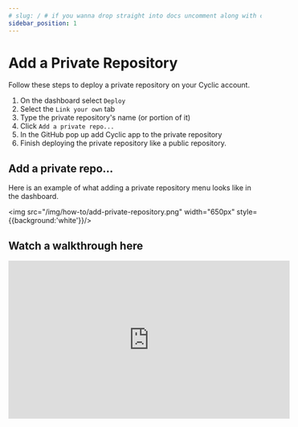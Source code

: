 ```yaml
---
# slug: / # if you wanna drop straight into docs uncomment along with config change
sidebar_position: 1
---
```


# Add a Private Repository

Follow these steps to deploy a private repository on your Cyclic account.

1. On the dashboard select `Deploy`
2. Select the `Link your own` tab
3. Type the private repository's name (or portion of it)
4. Click `Add a private repo...`
5. In the GitHub pop up add Cyclic app to the private repository
6. Finish deploying the private repository like a public repository.

## Add a private repo...

Here is an example of what adding a private repository menu looks like in the dashboard.

<img src="/img/how-to/add-private-repository.png" width="650px" style={{background:'white'}}/>

## Watch a walkthrough here

<iframe width="560" height="315" src="https://www.youtube.com/embed/rNHaKj3CGEk" title="YouTube video player" frameborder="0" allow="accelerometer; autoplay; clipboard-write; encrypted-media; gyroscope; picture-in-picture; web-share" allowfullscreen></iframe>


